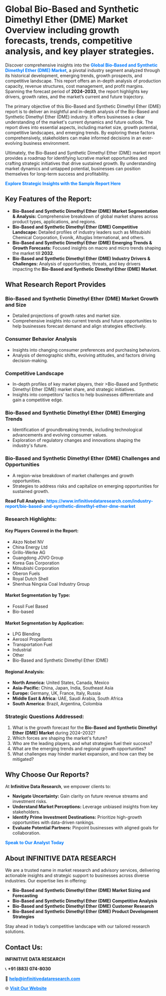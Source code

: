 <h1>Global Bio-Based and Synthetic Dimethyl Ether (DME) Market Overview including growth forecasts, trends, competitive analysis, and key player strategies.</h1>
<p>
Discover comprehensive insights into the 
<a href="https://www.infinitivedataresearch.com/industry-report/bio-based-and-synthetic-dimethyl-ether-dme-market" rel="dofollow" style="color: #007BFF; text-decoration: none;"><strong>Global Bio-Based and Synthetic Dimethyl Ether (DME) Market</strong></a>, a pivotal industry segment analyzed through its historical development, emerging trends, growth prospects, and competitive landscape. This report offers an in-depth analysis of production capacity, revenue structures, cost management, and profit margins. Spanning the forecast period of <strong>2024–2033</strong>, the report highlights key drivers, growth rates, and the market’s current and future trajectory.
</p>
<p>
The primary objective of this Bio-Based and Synthetic Dimethyl Ether (DME) report is to deliver an insightful and in-depth analysis of the Bio-Based and Synthetic Dimethyl Ether (DME) industry. It offers businesses a clear understanding of the market's current dynamics and future outlook. The report dives into essential aspects, including market size, growth potential, competitive landscapes, and emerging trends. By exploring these factors comprehensively, stakeholders can make informed decisions in an ever-evolving business environment.
</p>
<p>
Ultimately, the Bio-Based and Synthetic Dimethyl Ether (DME) market report provides a roadmap for identifying lucrative market opportunities and crafting strategic initiatives that drive sustained growth. By understanding market dynamics and untapped potential, businesses can position themselves for long-term success and profitability.
</p>
<p>
<a href="https://www.infinitivedataresearch.com/request-sample/reportId=111388" style="color: #007BFF; text-decoration: none;"><strong>Explore Strategic Insights with the Sample Report Here</strong></a>
</p>

<h2>Key Features of the Report:</h2>
<ul>
<li><strong>Bio-Based and Synthetic Dimethyl Ether (DME) Market Segmentation & Analysis:</strong> Comprehensive breakdown of global market shares across product types, applications, and regions.</li>
<li><strong>Bio-Based and Synthetic Dimethyl Ether (DME) Competitive Landscape:</strong> Detailed profiles of industry leaders such as Mitsubishi Chemical Corporation, Evonik, Altuglas International, and others.</li>
<li><strong>Bio-Based and Synthetic Dimethyl Ether (DME) Emerging Trends & Growth Forecasts:</strong> Focused insights on macro and micro trends shaping the market till <strong>2032</strong>.</li>
<li><strong>Bio-Based and Synthetic Dimethyl Ether (DME) Industry Drivers & Challenges:</strong> Analysis of opportunities, threats, and key drivers impacting the <strong>Bio-Based and Synthetic Dimethyl Ether (DME) Market</strong>.</li>
</ul>

<h2>What Research Report Provides</h2>
<h3>Bio-Based and Synthetic Dimethyl Ether (DME) Market Growth and Size</h3>
<ul>
<li>Detailed projections of growth rates and market size.</li>
<li>Comprehensive insights into current trends and future opportunities to help businesses forecast demand and align strategies effectively.</li>
</ul>

<h3>Consumer Behavior Analysis</h3>
<ul>
<li>Insights into changing consumer preferences and purchasing behaviors.</li>
<li>Analysis of demographic shifts, evolving attitudes, and factors driving decision-making.</li>
</ul>

<h3>Competitive Landscape</h3>
<ul>
<li>In-depth profiles of key market players, their >Bio-Based and Synthetic Dimethyl Ether (DME) market share, and strategic initiatives.</li>
<li>Insights into competitors' tactics to help businesses differentiate and gain a competitive edge.</li>
</ul>

<h3>Bio-Based and Synthetic Dimethyl Ether (DME) Emerging Trends</h3>
<ul>
<li>Identification of groundbreaking trends, including technological advancements and evolving consumer values.</li>
<li>Exploration of regulatory changes and innovations shaping the industry's future.</li>
</ul>

<h3>Bio-Based and Synthetic Dimethyl Ether (DME) Challenges and Opportunities</h3>
<ul>
<li>A region-wise breakdown of market challenges and growth opportunities.</li>
<li>Strategies to address risks and capitalize on emerging opportunities for sustained growth.</li>
</ul>
<p><strong>Read Full Analysis:</strong> <a href="https://www.infinitivedataresearch.com/industry-report/bio-based-and-synthetic-dimethyl-ether-dme-market" rel="dofollow" style="color: #007BFF; text-decoration: none;"><strong>https://www.infinitivedataresearch.com/industry-report/bio-based-and-synthetic-dimethyl-ether-dme-market</strong></a></p>
<h3>Research Highlights:</h3>
<h4>Key Players Covered in the Report:</h4>
<ul><li>Akzo Nobel NV</li><li>China Energy Ltd</li><li>Grillo-Werke AG</li><li>Guangdong JOVO Group</li><li>Korea Gas Corporation</li><li>Mitsubishi Corporation</li><li>Oberon Fuels</li><li>Royal Dutch Shell</li><li>Shenhua Ningxia Coal Industry Group</li></ul>
<h4>Market Segmentation by Type:</h4>
<ul><li>Fossil Fuel Based</li><li>Bio-based</li></ul>
<h4>Market Segmentation by Application:</h4>
<ul><li>LPG Blending</li><li>Aerosol Propellants</li><li>Transportation Fuel</li><li>Industrial</li><li>Other</li><li>Bio-Based and Synthetic Dimethyl Ether (DME)</li></ul>

<h4>Regional Analysis:</h4>
<ul>
<li><strong>North America:</strong> United States, Canada, Mexico</li>
<li><strong>Asia-Pacific:</strong> China, Japan, India, Southeast Asia</li>
<li><strong>Europe:</strong> Germany, UK, France, Italy, Russia</li>
<li><strong>Middle East & Africa:</strong> UAE, Saudi Arabia, South Africa</li>
<li><strong>South America:</strong> Brazil, Argentina, Colombia</li>
</ul>

<h3>Strategic Questions Addressed:</h3>
<ol>
<li>What is the growth forecast for the <strong>Bio-Based and Synthetic Dimethyl Ether (DME) Market</strong> during 2024–2032?</li>
<li>Which forces are shaping the market's future?</li>
<li>Who are the leading players, and what strategies fuel their success?</li>
<li>What are the emerging trends and regional growth opportunities?</li>
<li>What challenges may hinder market expansion, and how can they be mitigated?</li>
</ol>

<h2>Why Choose Our Reports?</h2>
<p>At <strong>Infinitive Data Research</strong>, we empower clients to:</p>
<ul>
<li><strong>Navigate Uncertainty:</strong> Gain clarity on future revenue streams and investment risks.</li>
<li><strong>Understand Market Perceptions:</strong> Leverage unbiased insights from key stakeholders.</li>
<li><strong>Identify Prime Investment Destinations:</strong> Prioritize high-growth opportunities with data-driven rankings.</li>
<li><strong>Evaluate Potential Partners:</strong> Pinpoint businesses with aligned goals for collaboration.</li>
</ul>
<p><a href="https://www.infinitivedataresearch.com/industry-report/bio-based-and-synthetic-dimethyl-ether-dme-market" rel="dofollow" style="color: #007BFF; text-decoration: none;"><strong>Speak to Our Analyst Today</strong></a></p>

<h2>About INFINITIVE DATA RESEARCH</h2>
<p>We are a trusted name in market research and advisory services, delivering actionable insights and strategic support to businesses across diverse industries. Our expertise lies in offering:</p>
<ul>
<li><strong>Bio-Based and Synthetic Dimethyl Ether (DME) Market Sizing and Forecasting</strong></li>
<li><strong>Bio-Based and Synthetic Dimethyl Ether (DME) Competitive Analysis</strong></li>
<li><strong>Bio-Based and Synthetic Dimethyl Ether (DME) Customer Research</strong></li>
<li><strong>Bio-Based and Synthetic Dimethyl Ether (DME) Product Development Strategies</strong></li>
</ul>
<p>Stay ahead in today’s competitive landscape with our tailored research solutions.</p>

<h2>Contact Us:</h2>
<p><strong>INFINITIVE DATA RESEARCH</strong></p>
<p>📞 <strong>+91 (883) 074-8030</strong></p>
<p>📧 <strong><a href="mailto:help@infinitivedataresearch.com" style="color: #007BFF;">help@infinitivedataresearch.com</a></strong></p>
<p>🌐 <strong><a href="https://www.infinitivedataresearch.com" rel="dofollow" style="color: #007BFF;">Visit Our Website</a></strong></p>